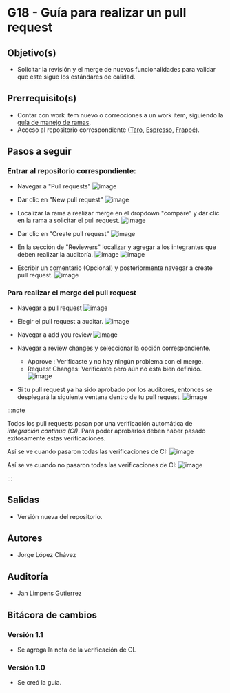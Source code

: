 # G18 - Guía para realizar un pull request

## Objetivo(s)

- Solicitar la revisión y el merge de nuevas funcionalidades para validar que este sigue los estándares de calidad.

## Prerrequisito(s)

- Contar con work item nuevo o correcciones a un work item, siguiendo la [guía de manejo de ramas](G12-guia-para-manejo-de-ramas).
- Acceso al repositorio correspondiente ([Taro](https://github.com/Taro-IT/docs), [Espresso](https://github.com/Taro-IT/Espresso), [Frappé](https://github.com/Taro-IT/frappe)).

## Pasos a seguir

### Entrar al repositorio correspondiente:

- Navegar a "Pull requests"
  ![image](../../static/img/guias/G21/1.png)

- Dar clic en "New pull request"
  ![image](../../static/img/guias/G21/2.png)

- Localizar la rama a realizar merge en el dropdown "compare" y dar clic en la rama a solicitar el pull request.
  ![image](../../static/img/guias/G21/3.png)

- Dar clic en "Create pull request"
  ![image](../../static/img/guias/G21/4.png)

- En la sección de "Reviewers" localizar y agregar a los integrantes que deben realizar la auditoría.
  ![image](../../static/img/guias/G21/6.png)
  ![image](../../static/img/guias/G21/7.png)

- Escribir un comentario (Opcional) y posteriormente navegar a create pull request.
  ![image](../../static/img/guias/G21/8.png)

### Para realizar el merge del pull request

- Navegar a pull request
  ![image](../../static/img/guias/G21/1.png)

- Elegir el pull request a auditar.
  ![image](../../static/img/guias/G21/11.png)

- Navegar a add you review
  ![image](../../static/img/guias/G21/12.png)

- Navegar a review changes y seleccionar la opción correspondiente.

  - Approve : Verificaste y no hay ningún problema con el merge.
  - Request Changes: Verificaste pero aún no esta bien definido.
    ![image](../../static/img/guias/G21/13.png)

- Si tu pull request ya ha sido aprobado por los auditores, entonces se desplegará la siguiente ventana dentro de tu pull request.
  ![image](../../static/img/guias/G21/10.png)

:::note

Todos los pull requests pasan por una verificación automática de _integración continua (CI)_. Para poder aprobarlos deben haber pasado exitosamente estas verificaciones.

Así se ve cuando pasaron todas las verificaciones de CI:
![image](../../static/img/guias/G18/ci-success.png)

Así se ve cuando no pasaron todas las verificaciones de CI:
![image](../../static/img/guias/G18/ci-fail.png)

:::

## Salidas

- Versión nueva del repositorio.

## Autores

- Jorge López Chávez

## Auditoría

- Jan Limpens Gutierrez

## Bitácora de cambios

### Versión 1.1

- Se agrega la nota de la verificación de CI.

### Versión 1.0

- Se creó la guía.
